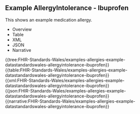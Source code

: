 <div class="warning"><span class="ClinicalWarn"></span></div>

## Example AllergyIntolerance - Ibuprofen
This shows an example medication allergy.

<div class="tab-wrap">
  <ul class="tab-head">
    <li class="tablink" onclick="openCity(this,'tabtree')" data-target="tabtree">
      Overview
    </li>
    <li class="tablink" onclick="openCity(this,'tabtable')" data-target="tabtable">
      Table
    </li>
    <li class="tablink tab-active" onclick="openCity(this,'tabxml')" data-target="tabxml">
      XML
    </li>    
    <li class="tablink" onclick="openCity(this,'tabjson')" data-target="tabjson">
      JSON
    </li>    
    <li class="tablink" onclick="openCity(this,'tabnarrative')" data-target="tabnarrative">
      Narrative
    </li>
  </ul>
  <div class="tab-main">
    <div id="tabtree" class="tabcontent">
      {{tree:FHIR-Standards-Wales/examples-allergies-example-datastandardswales-allergyintolerance-ibuprofen}}
    </div>
    <div id="tabtable" class="tabcontent">
      {{table:FHIR-Standards-Wales/examples-allergies-example-datastandardswales-allergyintolerance-ibuprofen}}
    </div>       
    <div id="tabxml" class="tabcontent active">      
      {{xml:FHIR-Standards-Wales/examples-allergies-example-datastandardswales-allergyintolerance-ibuprofen}}
    </div>
    <div id="tabjson" class="tabcontent">
      {{json:FHIR-Standards-Wales/examples-allergies-example-datastandardswales-allergyintolerance-ibuprofen}}
    </div>       
    <div id="tabnarrative" class="tabcontent">
      {{narrative:FHIR-Standards-Wales/examples-allergies-example-datastandardswales-allergyintolerance-ibuprofen}}
    </div>  
  </div>
</div>